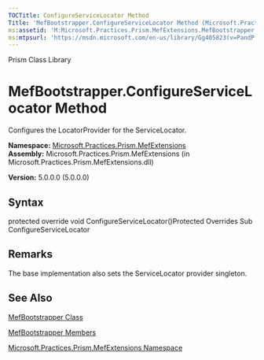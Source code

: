 ```yaml
---
TOCTitle: ConfigureServiceLocator Method
Title: 'MefBootstrapper.ConfigureServiceLocator Method (Microsoft.Practices.Prism.MefExtensions)'
ms:assetid: 'M:Microsoft.Practices.Prism.MefExtensions.MefBootstrapper.ConfigureServiceLocator'
ms:mtpsurl: 'https://msdn.microsoft.com/en-us/library/Gg405823(v=PandP.50)'
---
```


Prism Class Library

MefBootstrapper.ConfigureServiceLocator Method
==================================================

Configures the LocatorProvider for the ServiceLocator.

**Namespace:** [Microsoft.Practices.Prism.MefExtensions](https://msdn.microsoft.com/library/microsoft.practices.prism.mefextensions)
**Assembly:** Microsoft.Practices.Prism.MefExtensions (in Microsoft.Practices.Prism.MefExtensions.dll)

**Version:** 5.0.0.0 (5.0.0.0)

## Syntax


protected override void ConfigureServiceLocator()Protected Overrides Sub ConfigureServiceLocator

Remarks
-------

 The base implementation also sets the ServiceLocator provider singleton.

See Also
--------


[MefBootstrapper Class](https://msdn.microsoft.com/library/microsoft.practices.prism.mefextensions.mefbootstrapper)

[MefBootstrapper Members](https://msdn.microsoft.com/allmembers.t:microsoft.practices.prism.mefextensions.mefbootstrapper)

[Microsoft.Practices.Prism.MefExtensions Namespace](https://msdn.microsoft.com/library/microsoft.practices.prism.mefextensions)
